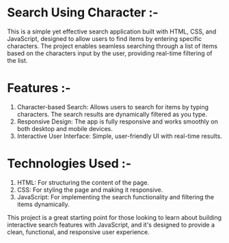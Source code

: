 # Search Using Character :-

This is a simple yet effective search application built with HTML, CSS, and JavaScript, designed to allow users to find items by entering specific characters. The project enables seamless searching through a list of items based on the characters input by the user, providing real-time filtering of the list.

# Features :-

1. Character-based Search: Allows users to search for items by typing characters. The search results are dynamically filtered as you type.
2. Responsive Design: The app is fully responsive and works smoothly on both desktop and mobile devices.
3. Interactive User Interface: Simple, user-friendly UI with real-time results.

# Technologies Used :-

1. HTML: For structuring the content of the page.
2. CSS: For styling the page and making it responsive.
3. JavaScript: For implementing the search functionality and filtering the items dynamically.

This project is a great starting point for those looking to learn about building interactive search features with JavaScript, and it's designed to provide a clean, functional, and responsive user experience.
